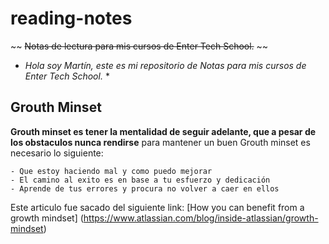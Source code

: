 # reading-notes
~~ ~~Notas de lectura para mis cursos de Enter Tech School.~~ ~~

* *Hola soy Martín, este es mi repositorio de Notas para mis cursos de Enter Tech School.* *

## Grouth Minset

**Grouth minset es tener la mentalidad de seguir adelante, que a pesar de los obstaculos nunca rendirse**
para mantener un buen Grouth minset es necesario lo siguiente:
```
- Que estoy haciendo mal y como puedo mejorar
- El camino al exito es en base a tu esfuerzo y dedicación
- Aprende de tus errores y procura no volver a caer en ellos
```
Este articulo fue sacado del siguiente link:
[How you can benefit from a growth mindset] (https://www.atlassian.com/blog/inside-atlassian/growth-mindset)
